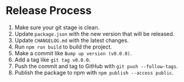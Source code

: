 # Release Process

1. Make sure your git stage is clean.
2. Update `package.json` with the new version that will be released.
3. Update `CHANGELOG.md` with the latest changes.
4. Run `npm run build` to build the project.
5. Make a commit like `Bump up version (v0.0.0)`.
6. Add a tag like `git tag v0.0.0`.
7. Push the commit and tag to GitHub with `git push --follow-tags`.
8. Publish the package to npm with `npm publish --access public`.
